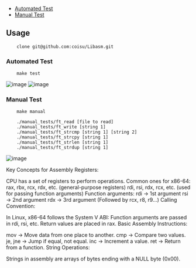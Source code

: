 - [Automated Test](#automated-test)
- [Manual Test](#manual-test)



## Usage
```
    clone git@github.com:coisu/Libasm.git
```
### Automated Test
```
    make test
```
![image](https://github.com/user-attachments/assets/2ebed980-8302-4f8e-8278-1e4839f9883c)
![image](https://github.com/user-attachments/assets/7563d8b0-9960-44db-a4dc-98a7cf03340c)

### Manual Test
```
    make manual
```
```
    ./manual_tests/ft_read [file to read]
    ./manual_tests/ft_write [string 1] 
    ./manual_tests/ft_strcmp [string 1] [string 2]
    ./manual_tests/ft_strcpy [string 1]
    ./manual_tests/ft_strlen [string 1]
    ./manual_tests/ft_strdup [string 1]
```
![image](https://github.com/user-attachments/assets/f4b0d86c-419c-4042-a333-a8e7fb1e8ee9)





Key Concepts for Assembly
Registers:

CPU has a set of registers to perform operations. Common ones for x86-64:
rax, rbx, rcx, rdx, etc. (general-purpose registers)
rdi, rsi, rdx, rcx, etc. (used for passing function arguments)
Function arguments:
rdi → 1st argument
rsi → 2nd argument
rdx → 3rd argument
(Followed by rcx, r8, r9…)
Calling Convention:

In Linux, x86-64 follows the System V ABI:
Function arguments are passed in rdi, rsi, etc.
Return values are placed in rax.
Basic Assembly Instructions:

mov → Move data from one place to another.
cmp → Compare two values.
je, jne → Jump if equal, not equal.
inc → Increment a value.
ret → Return from a function.
String Operations:

Strings in assembly are arrays of bytes ending with a NULL byte (0x00).


